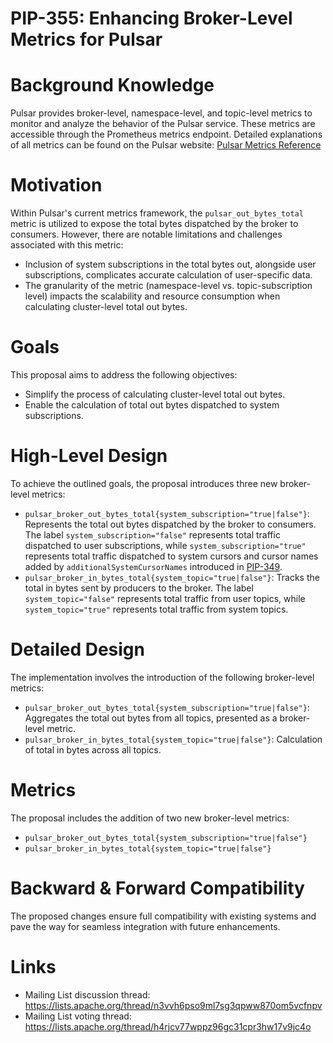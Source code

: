# PIP-355: Enhancing Broker-Level Metrics for Pulsar

# Background Knowledge
Pulsar provides broker-level, namespace-level, and topic-level metrics to monitor and analyze the behavior of the Pulsar service. These metrics are accessible through the Prometheus metrics endpoint. Detailed explanations of all metrics can be found on the Pulsar website: [Pulsar Metrics Reference](https://pulsar.apache.org/docs/3.2.x/reference-metrics/)

# Motivation
Within Pulsar's current metrics framework, the `pulsar_out_bytes_total` metric is utilized to expose the total bytes dispatched by the broker to consumers. However, there are notable limitations and challenges associated with this metric:
- Inclusion of system subscriptions in the total bytes out, alongside user subscriptions, complicates accurate calculation of user-specific data.
- The granularity of the metric (namespace-level vs. topic-subscription level) impacts the scalability and resource consumption when calculating cluster-level total out bytes.

# Goals
This proposal aims to address the following objectives:
- Simplify the process of calculating cluster-level total out bytes.
- Enable the calculation of total out bytes dispatched to system subscriptions.

# High-Level Design
To achieve the outlined goals, the proposal introduces three new broker-level metrics:
- `pulsar_broker_out_bytes_total{system_subscription="true|false"}`: Represents the total out bytes dispatched by the broker to consumers. The label `system_subscription="false"` represents total traffic dispatched to user subscriptions, while `system_subscription="true"` represents total traffic dispatched to system cursors and cursor names added by `additionalSystemCursorNames` introduced in [PIP-349](https://github.com/apache/pulsar/pull/22651).
- `pulsar_broker_in_bytes_total{system_topic="true|false"}`: Tracks the total in bytes sent by producers to the broker. The label `system_topic="false"` represents total traffic from user topics, while `system_topic="true"` represents total traffic from system topics.

# Detailed Design
The implementation involves the introduction of the following broker-level metrics:
- `pulsar_broker_out_bytes_total{system_subscription="true|false"}`: Aggregates the total out bytes from all topics, presented as a broker-level metric. 
- `pulsar_broker_in_bytes_total{system_topic="true|false"}`: Calculation of total in bytes across all topics.

# Metrics
The proposal includes the addition of two new broker-level metrics:
- `pulsar_broker_out_bytes_total{system_subscription="true|false"}`
- `pulsar_broker_in_bytes_total{system_topic="true|false"}`

# Backward & Forward Compatibility
The proposed changes ensure full compatibility with existing systems and pave the way for seamless integration with future enhancements.

# Links
- Mailing List discussion thread: https://lists.apache.org/thread/n3vvh6pso9ml7sg3qpww870om5vcfnpv
- Mailing List voting thread: https://lists.apache.org/thread/h4rjcv77wppz96gc31cpr3hw17v9jc4o

